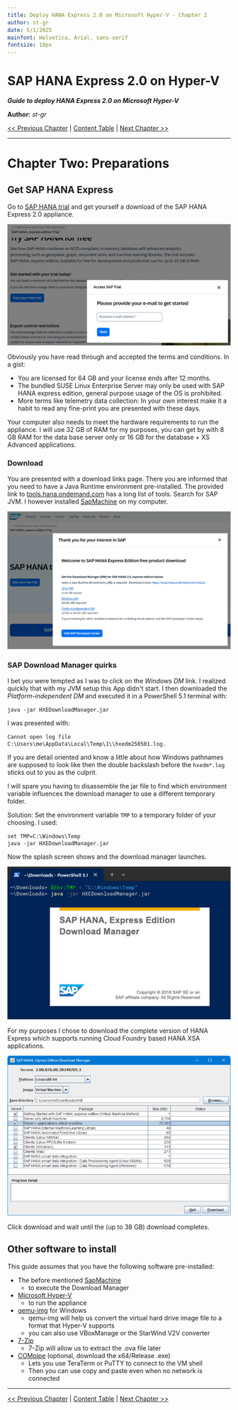 ```yaml
---
title: Deploy HANA Express 2.0 on Microsoft Hyper-V - Chapter 2
author: st-gr
date: 5/1/2025
mainfont: Helvetica, Arial, sans-serif
fontsize: 18px
---
```


SAP HANA Express 2.0 on Hyper-V
===============================

***Guide to deploy HANA Express 2.0 on Microsoft Hyper-V***

**Author:** *st-gr*

[<< Previous Chapter](chapter-1-motivation.md) | [Content Table](README.md) | [Next Chapter >>](chapter-3-convert-appliance.md)

---

# Chapter Two: Preparations

## Get SAP HANA Express

Go to [SAP HANA trial][1] and get yourself a download of the SAP HANA Express 2.0 appliance. 

![Provide email address](/assets/access-sap-trial.png)

Obviously you have read through and accepted the terms and conditions. In a gist:
* You are licensed for 64 GB and your license ends after 12 months.
* The bundled SUSE Linux Enterprise Server may only be used with SAP HANA express edition, general purpose usage of the OS is prohibited.
* More terms like telemetry data collection: In your own interest  make it a habit to read any fine-print you are presented with these days.

Your computer also needs to meet the hardware requirements to run the appliance. I will use 32 GB of RAM for my purposes, you can get by with 8 GB RAM for the data base server only or 16 GB for the database + XS Advanced applications.

### Download

You are presented with a download links page. There you are informed that you need to have a Java Runtime environment pre-installed.
The provided link to [tools.hana.ondemand.com][2] has a long list of tools. Search for SAP JVM. I however installed [SapMachine][3] on my computer.

![Download links page](/assets/sap-download-links-page.png)

### SAP Download Manager quirks
I bet you were tempted as I was to click on the *Windows DM* link. I realized quickly that with my JVM setup this App didn't start.
I then downloaded the *Platform-independent DM* and executed it in a PowerShell 5.1 terminal with:

    java -jar HXEDownloadManager.jar

I was presented with:

    Cannot open log file C:\Users\me\AppData\Local\Temp\1\\hxedm250501.log.

If you are detail oriented and know a little about how Windows pathnames are supposed to look like then the double backslash before the `hxedm*.log` sticks out to you as the culprit.

I will spare you having to disassemble the jar file to find which environment variable influences the download manager to use a different temporary folder.

Solution: Set the environment variable `TMP` to a temporary folder of your choosing. I used:

    set TMP=C:\Windows\Temp
    java -jar HXEDownloadManager.jar

Now the splash screen shows and the download manager launches.

![Download Manager launches](/assets/download-manager-starts-tmp-set.png)

For my purposes I chose to download the complete version of HANA Express which supports running Cloud Foundry based HANA XSA applications.

![Download Manager selected software to download](/assets/download-manager-selected-software.png)

Click download and wait until the (up to 38 GB) download completes.

## Other software to install

This guide assumes that you have the following software pre-installed:
* The before mentioned [SapMachine][3]
    * to execute the Download Manager
* [Microsoft Hyper-V][4]
    * to run the appliance
* [qemu-img][5] for Windows
    * qemu-img will help us convert the virtual hard drive image file to a format that Hyper-V supports
    * you can also use VBoxManage or the StarWind V2V converter
* [7-Zip][6]
    * 7-Zip will allow us to extract the .ova file later
* [COMpipe][7] (optional, download the x64/Release .exe)
    * Lets you use TeraTerm or PuTTY to connect to the VM shell
    * Then you can use copy and paste even when no network is connected

[1]: https://www.sap.com/products/data-cloud/hana/express-trial.html
[2]: https://tools.hana.ondemand.com/#cloud
[3]: https://sapmachine.io/
[4]: https://learn.microsoft.com/en-us/windows-server/virtualization/hyper-v/get-started/install-hyper-v?pivots=windows
[5]: https://cloudbase.it/qemu-img-windows
[6]: https://www.7-zip.org/
[7]: https://github.com/tdhoward/COMpipe/tree/master

---

[<< Previous Chapter](chapter-1-motivation.md) | [Content Table](README.md) | [Next Chapter >>](chapter-3-convert-appliance.md)
